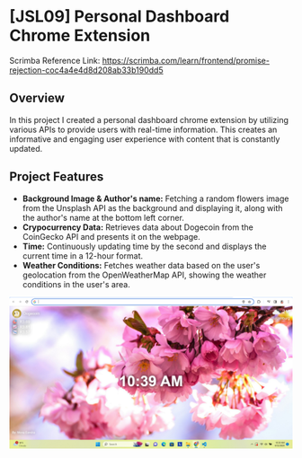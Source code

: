 # [JSL09] Personal Dashboard Chrome Extension

Scrimba Reference Link: https://scrimba.com/learn/frontend/promise-rejection-coc4a4e4d8d208ab33b190dd5

## Overview
In this project I created a personal dashboard chrome extension by utilizing various APIs to provide users with real-time information. This creates an informative and engaging user experience with content that is constantly updated.

## Project Features

- **Background Image & Author's name:** Fetching a random flowers image from the Unsplash API as the background and displaying it, along with the author's name at the bottom left corner.
- **Crypocurrency Data:** Retrieves data about Dogecoin from the CoinGecko API and presents it on the webpage.
- **Time:** Continuously updating time by the second and displays the current time in a 12-hour format.
- **Weather Conditions:** Fetches weather data based on the user's geolocation from the OpenWeatherMap API, showing the weather conditions in the user's area. 

![alt text](mySolution.png)




